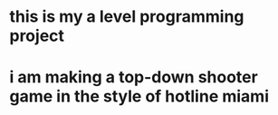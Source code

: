 # this is my a level programming project
# i am making a top-down shooter game in the style of hotline miami

